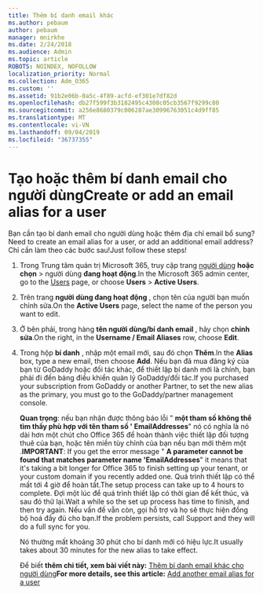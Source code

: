 ```yaml
---
title: Thêm bí danh email khác
ms.author: pebaum
author: pebaum
manager: mnirkhe
ms.date: 2/24/2018
ms.audience: Admin
ms.topic: article
ROBOTS: NOINDEX, NOFOLLOW
localization_priority: Normal
ms.collection: Adm_O365
ms.custom: ''
ms.assetid: 91b2e06b-0a5c-4f89-acfd-ef301e7df82d
ms.openlocfilehash: db27f599f3b3182495c4308c05cb3567f9299c80
ms.sourcegitcommit: a256e8680379c006287ae30996763051c4d9ff85
ms.translationtype: MT
ms.contentlocale: vi-VN
ms.lasthandoff: 09/04/2019
ms.locfileid: "36737355"
---
```

# <a name="create-or-add-an-email-alias-for-a-user"></a><span data-ttu-id="71806-102">Tạo hoặc thêm bí danh email cho người dùng</span><span class="sxs-lookup"><span data-stu-id="71806-102">Create or add an email alias for a user</span></span>

<span data-ttu-id="71806-103">Bạn cần tạo bí danh email cho người dùng hoặc thêm địa chỉ email bổ sung?</span><span class="sxs-lookup"><span data-stu-id="71806-103">Need to create an email alias for a user, or add an additional email address?</span></span> <span data-ttu-id="71806-104">Chỉ cần làm theo các bước sau!</span><span class="sxs-lookup"><span data-stu-id="71806-104">Just follow these steps!</span></span>
  
1. <span data-ttu-id="71806-105">Trong Trung tâm quản trị Microsoft 365, truy cập trang [người dùng](https://go.microsoft.com/fwlink/p/?linkid=834822) **hoặc chọn** \> người dùng **đang hoạt động**.</span><span class="sxs-lookup"><span data-stu-id="71806-105">In the Microsoft 365 admin center, go to the [Users](https://go.microsoft.com/fwlink/p/?linkid=834822) page, or choose **Users** \> **Active Users**.</span></span>
    
2. <span data-ttu-id="71806-106">Trên trang **người dùng đang hoạt động** , chọn tên của người bạn muốn chỉnh sửa.</span><span class="sxs-lookup"><span data-stu-id="71806-106">On the **Active Users** page, select the name of the person you want to edit.</span></span> 
    
3. <span data-ttu-id="71806-107">Ở bên phải, trong hàng **tên người dùng/bí danh email** , hãy chọn **chỉnh sửa**.</span><span class="sxs-lookup"><span data-stu-id="71806-107">On the right, in the **Username / Email Aliases** row, choose **Edit**.</span></span>
    
4. <span data-ttu-id="71806-108">Trong hộp **bí danh** , nhập một email mới, sau đó chọn **Thêm**.</span><span class="sxs-lookup"><span data-stu-id="71806-108">In the **Alias** box, type a new email, then choose **Add**.</span></span> <span data-ttu-id="71806-109">Nếu bạn đã mua đăng ký của bạn từ GoDaddy hoặc đối tác khác, để thiết lập bí danh mới là chính, bạn phải đi đến bảng điều khiển quản lý GoDaddy/đối tác.</span><span class="sxs-lookup"><span data-stu-id="71806-109">If you purchased your subscription from GoDaddy or another Partner, to set the new alias as the primary, you must go to the GoDaddy/partner management console.</span></span> 
    
    <span data-ttu-id="71806-110">**Quan trọng**: nếu bạn nhận được thông báo lỗi " **một tham số không thể tìm thấy phù hợp với tên tham số ' EmailAddresses**" nó có nghĩa là nó dài hơn một chút cho Office 365 để hoàn thành việc thiết lập đối tượng thuê của bạn, hoặc tên miền tùy chỉnh của bạn nếu bạn mới thêm một .</span><span class="sxs-lookup"><span data-stu-id="71806-110">**IMPORTANT**: If you get the error message " **A parameter cannot be found that matches parameter name 'EmailAddresses**" it means that it's taking a bit longer for Office 365 to finish setting up your tenant, or your custom domain if you recently added one.</span></span> <span data-ttu-id="71806-111">Quá trình thiết lập có thể mất tới 4 giờ để hoàn tất.</span><span class="sxs-lookup"><span data-stu-id="71806-111">The setup process can take up to 4 hours to complete.</span></span> <span data-ttu-id="71806-112">Đợi một lúc để quá trình thiết lập có thời gian để kết thúc, và sau đó thử lại.</span><span class="sxs-lookup"><span data-stu-id="71806-112">Wait a while so the set up process has time to finish, and then try again.</span></span> <span data-ttu-id="71806-113">Nếu vấn đề vẫn còn, gọi hỗ trợ và họ sẽ thực hiện đồng bộ hoá đầy đủ cho bạn.</span><span class="sxs-lookup"><span data-stu-id="71806-113">If the problem persists, call Support and they will do a full sync for you.</span></span>
    
    <span data-ttu-id="71806-114">Nó thường mất khoảng 30 phút cho bí danh mới có hiệu lực.</span><span class="sxs-lookup"><span data-stu-id="71806-114">It usually takes about 30 minutes for the new alias to take effect.</span></span>
    
    <span data-ttu-id="71806-115">Để biết **thêm chi tiết, xem bài viết này:** [Thêm bí danh email khác cho người dùng](https://docs.microsoft.com/office365/admin/email/add-another-email-alias-for-a-user)</span><span class="sxs-lookup"><span data-stu-id="71806-115">**For more details, see this article:** [Add another email alias for a user](https://docs.microsoft.com/office365/admin/email/add-another-email-alias-for-a-user)</span></span>
    

